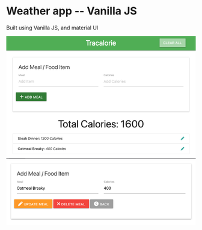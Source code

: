 <h1>Weather app -- Vanilla JS</h1>
<p>Built using Vanilla JS, and material UI</p>

<img src="https://github.com/RobbieProkop/calorie_tracker/blob/master/screen-1.png" />
<img src="https://github.com/RobbieProkop/calorie_tracker/blob/master/screen-2.png" />
